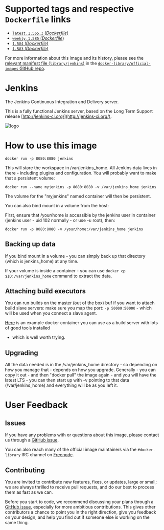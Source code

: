 # Supported tags and respective `Dockerfile` links

- [`latest`, `1.565.3` (*Dockerfile*)](https://github.com/cloudbees/jenkins-ci.org-docker/blob/f744bdb73fbfc701a52105460511284a470bcfb8/Dockerfile)
- [`weekly`, `1.585` (*Dockerfile*)](https://github.com/cloudbees/jenkins-ci.org-docker/blob/f4fff43208976e7c1b01e422512522d48338267a/Dockerfile)
- [`1.584` (*Dockerfile*)](https://github.com/cloudbees/jenkins-ci.org-docker/blob/1d0405229b5f25ff52b5930a56488470ce386efc/Dockerfile)
- [`1.583` (*Dockerfile*)](https://github.com/cloudbees/jenkins-ci.org-docker/blob/f969422940ce4b2cd0bbbdcf31ea96fa2485e86c/Dockerfile)

For more information about this image and its history, please see the [relevant
manifest file
(`library/jenkins`)](https://github.com/docker-library/official-images/blob/master/library/jenkins)
in the [`docker-library/official-images` GitHub
repo](https://github.com/docker-library/official-images).

# Jenkins

The Jenkins Continuous Integration and Delivery server.

This is a fully functional Jenkins server, based on the Long Term Support
release [http://jenkins-ci.org/](http://jenkins-ci.org/).

![logo](http://jenkins-ci.org/sites/default/files/jenkins_logo.png)

# How to use this image

    docker run -p 8080:8080 jenkins

This will store the workspace in /var/jenkins_home. All Jenkins data lives in
there - including plugins and configuration. You will probably want to make that
a persistent volume:

    docker run --name myjenkins -p 8080:8080 -v /var/jenkins_home jenkins

The volume for the "myjenkins" named container will then be persistent.

You can also bind mount in a volume from the host:

First, ensure that /your/home is accessible by the jenkins user in container
(jenkins user - uid 102 normally - or use -u root), then:

    docker run -p 8080:8080 -v /your/home:/var/jenkins_home jenkins

## Backing up data

If you bind mount in a volume - you can simply back up that directory (which is
jenkins_home) at any time.

If your volume is inside a container - you can use `docker cp
$ID:/var/jenkins_home` command to extract the data.

## Attaching build executors 

You can run builds on the master (out of the box) buf if you want to attach
build slave servers: make sure you map the port: `-p 50000:50000` - which will
be used when you connect a slave agent.

[Here](https://registry.hub.docker.com/u/maestrodev/build-agent/) is an example
docker container you can use as a build server with lots of good tools installed
- which is well worth trying.

## Upgrading

All the data needed is in the /var/jenkins_home directory - so depending on how
you manage that - depends on how you upgrade. Generally - you can copy it out -
and then "docker pull" the image again - and you will have the latest LTS - you
can then start up with -v pointing to that data (/var/jenkins_home) and
everything will be as you left it.

# User Feedback

## Issues

If you have any problems with or questions about this image, please contact us
 through a [GitHub issue](https://github.com/cloudbees/jenkins-ci.org-docker/issues).

You can also reach many of the official image maintainers via the
`#docker-library` IRC channel on [Freenode](https://freenode.net).

## Contributing

You are invited to contribute new features, fixes, or updates, large or small;
we are always thrilled to receive pull requests, and do our best to process them
as fast as we can.

Before you start to code, we recommend discussing your plans 
through a [GitHub issue](https://github.com/cloudbees/jenkins-ci.org-docker/issues), especially for more ambitious
contributions. This gives other contributors a chance to point you in the right
direction, give you feedback on your design, and help you find out if someone
else is working on the same thing.
